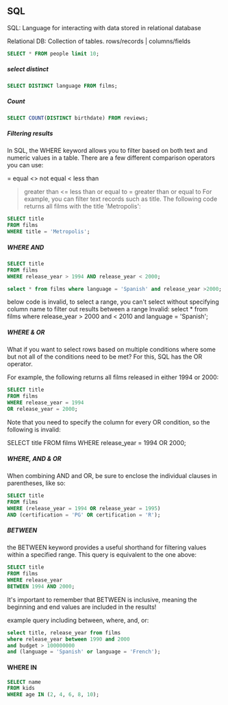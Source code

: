 ## SQL

 SQL: Language for interacting with data stored in relational database

 Relational DB: Collection of tables. rows/records | columns/fields

```sql
SELECT * FROM people limit 10;
```
##### select distinct
```sql
SELECT DISTINCT language FROM films;
```
##### Count
```sql
SELECT COUNT(DISTINCT birthdate) FROM reviews;
```
##### Filtering results
In SQL, the WHERE keyword allows you to filter based on both text and numeric values in a table. There are a few different comparison operators you can use:

= equal
<> not equal
< less than
> greater than
<= less than or equal to
>= greater than or equal to
For example, you can filter text records such as title. The following code returns all films with the title 'Metropolis':
```sql
SELECT title
FROM films
WHERE title = 'Metropolis';
```
##### WHERE AND
```sql
SELECT title
FROM films
WHERE release_year > 1994 AND release_year < 2000;
```
```sql
select * from films where language = 'Spanish' and release_year >2000;
```
below code is invalid, to select a range, you can't select without specifying column name to filter out results between a range
Invalid:
select * from films where release_year > 2000 and < 2010
and  language = 'Spanish';

##### WHERE & OR
What if you want to select rows based on multiple conditions where some but not all of the conditions need to be met? For this, SQL has the OR operator.

For example, the following returns all films released in either 1994 or 2000:
```sql
SELECT title
FROM films
WHERE release_year = 1994
OR release_year = 2000;
```
Note that you need to specify the column for every OR condition, so the following is invalid:

SELECT title
FROM films
WHERE release_year = 1994 OR 2000;

##### WHERE, AND & OR
When combining AND and OR, be sure to enclose the individual clauses in parentheses, like so:
```sql
SELECT title
FROM films
WHERE (release_year = 1994 OR release_year = 1995)
AND (certification = 'PG' OR certification = 'R');
```

##### BETWEEN
the BETWEEN keyword provides a useful shorthand for filtering values within a specified range. This query is equivalent to the one above:
```sql
SELECT title
FROM films
WHERE release_year
BETWEEN 1994 AND 2000;
```
It's important to remember that BETWEEN is inclusive, meaning the beginning and end values are included in the results!

example query including between, where, and, or:
```sql
select title, release_year from films
where release_year between 1990 and 2000 
and budget > 100000000
and (language = 'Spanish' or language = 'French');
```
#### WHERE IN
```sql
SELECT name
FROM kids
WHERE age IN (2, 4, 6, 8, 10);
```
